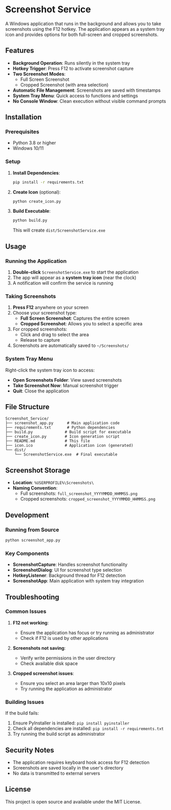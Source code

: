 # Screenshot Service

A Windows application that runs in the background and allows you to take screenshots using the F12 hotkey. The application appears as a system tray icon and provides options for both full-screen and cropped screenshots.

## Features

- **Background Operation**: Runs silently in the system tray
- **Hotkey Trigger**: Press F12 to activate screenshot capture
- **Two Screenshot Modes**:
  - Full Screen Screenshot
  - Cropped Screenshot (with area selection)
- **Automatic File Management**: Screenshots are saved with timestamps
- **System Tray Menu**: Quick access to functions and settings
- **No Console Window**: Clean execution without visible command prompts

## Installation

### Prerequisites

- Python 3.8 or higher
- Windows 10/11

### Setup

1. **Install Dependencies**:
   ```bash
   pip install -r requirements.txt
   ```

2. **Create Icon** (optional):
   ```bash
   python create_icon.py
   ```

3. **Build Executable**:
   ```bash
   python build.py
   ```

   This will create `dist/ScreenshotService.exe`

## Usage

### Running the Application

1. **Double-click** `ScreenshotService.exe` to start the application
2. The app will appear as a **system tray icon** (near the clock)
3. A notification will confirm the service is running

### Taking Screenshots

1. **Press F12** anywhere on your screen
2. Choose your screenshot type:
   - **Full Screen Screenshot**: Captures the entire screen
   - **Cropped Screenshot**: Allows you to select a specific area
3. For cropped screenshots:
   - Click and drag to select the area
   - Release to capture
4. Screenshots are automatically saved to `~/Screenshots/`

### System Tray Menu

Right-click the system tray icon to access:
- **Open Screenshots Folder**: View saved screenshots
- **Take Screenshot Now**: Manual screenshot trigger
- **Quit**: Close the application

## File Structure

```
Screenshot_Service/
├── screenshot_app.py      # Main application code
├── requirements.txt       # Python dependencies
├── build.py              # Build script for executable
├── create_icon.py        # Icon generation script
├── README.md             # This file
├── icon.ico              # Application icon (generated)
└── dist/
    └── ScreenshotService.exe  # Final executable
```

## Screenshot Storage

- **Location**: `%USERPROFILE%\Screenshots\`
- **Naming Convention**: 
  - Full screenshots: `full_screenshot_YYYYMMDD_HHMMSS.png`
  - Cropped screenshots: `cropped_screenshot_YYYYMMDD_HHMMSS.png`

## Development

### Running from Source

```bash
python screenshot_app.py
```

### Key Components

- **ScreenshotCapture**: Handles screenshot functionality
- **ScreenshotDialog**: UI for screenshot type selection
- **HotkeyListener**: Background thread for F12 detection
- **ScreenshotApp**: Main application with system tray integration

## Troubleshooting

### Common Issues

1. **F12 not working**: 
   - Ensure the application has focus or try running as administrator
   - Check if F12 is used by other applications

2. **Screenshots not saving**:
   - Verify write permissions in the user directory
   - Check available disk space

3. **Cropped screenshot issues**:
   - Ensure you select an area larger than 10x10 pixels
   - Try running the application as administrator

### Building Issues

If the build fails:
1. Ensure PyInstaller is installed: `pip install pyinstaller`
2. Check all dependencies are installed: `pip install -r requirements.txt`
3. Try running the build script as administrator

## Security Notes

- The application requires keyboard hook access for F12 detection
- Screenshots are saved locally in the user's directory
- No data is transmitted to external servers

## License

This project is open source and available under the MIT License. 